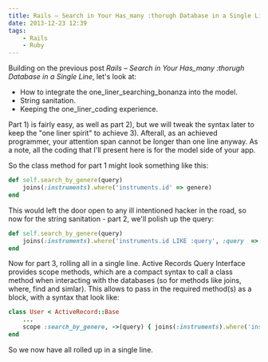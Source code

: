```yaml
---
title: Rails – Search in Your Has_many :thorugh Database in a Single Line Part II (Attack of the ActiveRecord::Relation AKA string sanitation)
date: 2013-12-23 12:39
tags: 
	- Rails
	- Ruby
---
```


Building on the previous post *Rails – Search in Your Has_many :thorugh Database in a Single Line*, let's look at:
  
  - How to integrate the one_liner_searching_bonanza into the model. 
  - String sanitation.
  - Keeping the one_liner_coding experience.

Part 1) is fairly easy, as well as part 2), but we will tweak the syntax later to keep the "one liner spirit" to achieve 3). Afterall, as an achieved programmer, your attention span cannot be longer than one line anyway. As a note, all the coding that I'll present here is for the model side of your app.


So the class method for part 1 might look something like this:

```ruby
def self.search_by_genere(query)
	joins(:instruments).where('instruments.id' => genere)
end
```

This would left the door open to any ill intentioned hacker in the road, so now for the string sanitation - part 2, we'll polish up the query:
```ruby
def self.search_by_genere(query)
	joins(:instruments).where('instruments.id LIKE :query', :query  => "#{query}")
end
```
Now for part 3, rolling all in a single line. Active Records Query Interface provides scope methods, which are a compact syntax to call a class method when interacting with the databases (so for methods like joins, where, find and simlar). This allows to pass in the required method(s) as a block, with a syntax that look like:
```ruby
class User < ActiveRecord::Base
	... 
	scope :search_by_genere, ->(query) { joins(:instruments).where('instruments.id LIKE :query', :query => "#{query}")}
end
```

So we now have all rolled up in a single line.